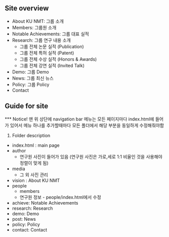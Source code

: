 ## Site overview
* About KU NMT: 그룹 소개
* Members: 그룹원 소개
* Notable Achievements: 그룹 대표 실적
* Research: 그룹 연구 내용 소개
  - 그룹 전체 논문 실적 (Publication)
  - 그룹 전체 특허 실적 (Patent)
  - 그룹 전체 수상 실적 (Honors & Awards)
  - 그룹 전체 강연 실적 (Invited Talk)
* Demo: 그룹 Demo 
* News: 그룹 최신 뉴스
* Policy: 그룹 Policy
* Contact

## Guide for site
*** Notice! 맨 위 상단에 navigation bar 메뉴는 모든 페이지마다 index.html에 들어가 있어서 메뉴 하나를 추가할때마다 모든 폴더에서 해당 부분을 동일하게 수정해줘야함
1. Folder description
* index.html : main page
* author
  - 연구원 사진이 들어가 있음 (연구원 사진은 가로,세로 1:1 비율인 것을 사용해야 정렬이 맞게 됨)
* media
  - 그 외 사진 관리
* vision : About KU NMT
* people
  - members
  - 연구원 정보 - people/index.html에서 수정
* achieve: Notable Achievements
* research: Research
* demo: Demo
* post: News 
* policy: Policy
* contact: Contact


